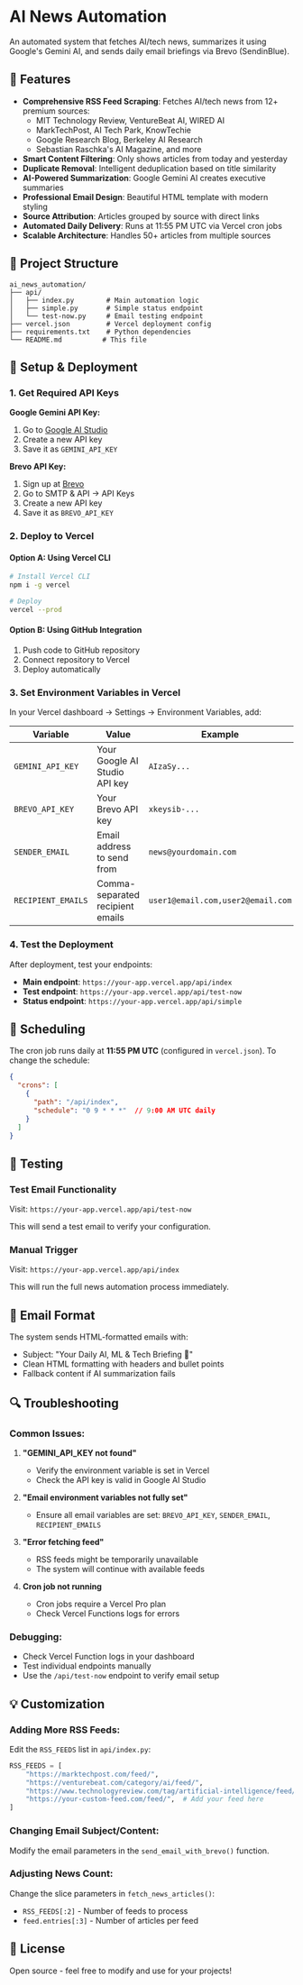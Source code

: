 # AI News Automation

An automated system that fetches AI/tech news, summarizes it using Google's Gemini AI, and sends daily email briefings via Brevo (SendinBlue).

## 🚀 Features

- **Comprehensive RSS Feed Scraping**: Fetches AI/tech news from 12+ premium sources:
  - MIT Technology Review, VentureBeat AI, WIRED AI
  - MarkTechPost, AI Tech Park, KnowTechie
  - Google Research Blog, Berkeley AI Research
  - Sebastian Raschka's AI Magazine, and more
- **Smart Content Filtering**: Only shows articles from today and yesterday
- **Duplicate Removal**: Intelligent deduplication based on title similarity
- **AI-Powered Summarization**: Google Gemini AI creates executive summaries
- **Professional Email Design**: Beautiful HTML template with modern styling
- **Source Attribution**: Articles grouped by source with direct links
- **Automated Daily Delivery**: Runs at 11:55 PM UTC via Vercel cron jobs
- **Scalable Architecture**: Handles 50+ articles from multiple sources

## 📁 Project Structure

```
ai_news_automation/
├── api/
│   ├── index.py        # Main automation logic
│   ├── simple.py       # Simple status endpoint
│   └── test-now.py     # Email testing endpoint
├── vercel.json         # Vercel deployment config
├── requirements.txt    # Python dependencies
└── README.md          # This file
```

## 🔧 Setup & Deployment

### 1. Get Required API Keys

**Google Gemini API Key:**
1. Go to [Google AI Studio](https://makersuite.google.com/app/apikey)
2. Create a new API key
3. Save it as `GEMINI_API_KEY`

**Brevo API Key:**
1. Sign up at [Brevo](https://www.brevo.com/)
2. Go to SMTP & API → API Keys
3. Create a new API key
4. Save it as `BREVO_API_KEY`

### 2. Deploy to Vercel

#### Option A: Using Vercel CLI
```bash
# Install Vercel CLI
npm i -g vercel

# Deploy
vercel --prod
```

#### Option B: Using GitHub Integration
1. Push code to GitHub repository
2. Connect repository to Vercel
3. Deploy automatically

### 3. Set Environment Variables in Vercel

In your Vercel dashboard → Settings → Environment Variables, add:

| Variable | Value | Example |
|----------|-------|---------|
| `GEMINI_API_KEY` | Your Google AI Studio API key | `AIzaSy...` |
| `BREVO_API_KEY` | Your Brevo API key | `xkeysib-...` |
| `SENDER_EMAIL` | Email address to send from | `news@yourdomain.com` |
| `RECIPIENT_EMAILS` | Comma-separated recipient emails | `user1@email.com,user2@email.com` |

### 4. Test the Deployment

After deployment, test your endpoints:

- **Main endpoint**: `https://your-app.vercel.app/api/index`
- **Test endpoint**: `https://your-app.vercel.app/api/test-now`
- **Status endpoint**: `https://your-app.vercel.app/api/simple`

## 📅 Scheduling

The cron job runs daily at **11:55 PM UTC** (configured in `vercel.json`). To change the schedule:

```json
{
  "crons": [
    {
      "path": "/api/index",
      "schedule": "0 9 * * *"  // 9:00 AM UTC daily
    }
  ]
}
```

## 🧪 Testing

### Test Email Functionality
Visit: `https://your-app.vercel.app/api/test-now`

This will send a test email to verify your configuration.

### Manual Trigger
Visit: `https://your-app.vercel.app/api/index`

This will run the full news automation process immediately.

## 📧 Email Format

The system sends HTML-formatted emails with:
- Subject: "Your Daily AI, ML & Tech Briefing 🚀"
- Clean HTML formatting with headers and bullet points
- Fallback content if AI summarization fails

## 🔍 Troubleshooting

### Common Issues:

1. **"GEMINI_API_KEY not found"**
   - Verify the environment variable is set in Vercel
   - Check the API key is valid in Google AI Studio

2. **"Email environment variables not fully set"**
   - Ensure all email variables are set: `BREVO_API_KEY`, `SENDER_EMAIL`, `RECIPIENT_EMAILS`

3. **"Error fetching feed"**
   - RSS feeds might be temporarily unavailable
   - The system will continue with available feeds

4. **Cron job not running**
   - Cron jobs require a Vercel Pro plan
   - Check Vercel Functions logs for errors

### Debugging:
- Check Vercel Function logs in your dashboard
- Test individual endpoints manually
- Use the `/api/test-now` endpoint to verify email setup

## 💡 Customization

### Adding More RSS Feeds:
Edit the `RSS_FEEDS` list in `api/index.py`:

```python
RSS_FEEDS = [
    "https://marktechpost.com/feed/",
    "https://venturebeat.com/category/ai/feed/",
    "https://www.technologyreview.com/tag/artificial-intelligence/feed/",
    "https://your-custom-feed.com/feed/",  # Add your feed here
]
```

### Changing Email Subject/Content:
Modify the email parameters in the `send_email_with_brevo()` function.

### Adjusting News Count:
Change the slice parameters in `fetch_news_articles()`:
- `RSS_FEEDS[:2]` - Number of feeds to process
- `feed.entries[:3]` - Number of articles per feed

## 📜 License

Open source - feel free to modify and use for your projects!
